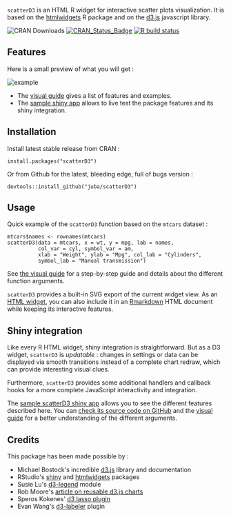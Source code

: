 `scatterD3` is an HTML R widget for interactive scatter plots visualization.
It is based on the [htmlwidgets](http://www.htmlwidgets.org/) R package and on
the [d3.js](https://d3js.org/) javascript library.

![CRAN Downloads](https://cranlogs.r-pkg.org/badges/last-month/scatterD3)
[![CRAN_Status_Badge](https://www.r-pkg.org/badges/version-ago/scatterD3)](https://cran.r-project.org/package=scatterD3)
[![R build status](https://github.com/juba/scatterD3/workflows/R-CMD-check/badge.svg)](https://github.com/juba/scatterD3/actions?query=workflow%3AR-CMD-check)

## Features

Here is a small preview of what you will get :

![example](https://raw.github.com/juba/scatterD3/master/resources/scatterD3.gif)

- The
[visual guide](https://juba.github.io/scatterD3/articles/introduction.html) gives a list of features and examples.
- The [sample shiny app](https://data.nozav.org/app/scatterD3/) allows to live test the package features and its shiny integration.


## Installation

Install latest stable release from CRAN :

    install.packages("scatterD3")

Or from Github for the latest, bleeding edge, full of bugs version :

    devtools::install_github("juba/scatterD3")

## Usage

Quick example of the `scatterD3`  function based on the `mtcars` dataset :

```{r}
mtcars$names <- rownames(mtcars)
scatterD3(data = mtcars, x = wt, y = mpg, lab = names,
          col_var = cyl, symbol_var = am,
          xlab = "Weight", ylab = "Mpg", col_lab = "Cylinders",
          symbol_lab = "Manual transmission")
```


See [the visual guide](https://juba.github.io/scatterD3/articles/introduction.html) for a step-by-step guide and details about the different function arguments.

`scatterD3` provides a built-in SVG export of the current widget view. As an [HTML widget](http://www.htmlwidgets.org/), you can also include it in an [Rmarkdown](https://rmarkdown.rstudio.com/) HTML document while keeping its interactive features.

## Shiny integration

Like every R HTML widget, shiny integration is straightforward. But as a D3
widget, `scatterD3` is *updatable* : changes in settings or data can be
displayed via smooth transitions instead of a complete chart redraw, which can
provide interesting visual clues.

Furthermore, `scatterD3` provides some additional handlers and callback hooks
for a more complete JavaScript interactivity and integration.

The [sample scatterD3 shiny app](http://data.nozav.org/app/scatterD3/) allows
you to see the different features described here. You
can [check its source code on GitHub](https://github.com/juba/scatterD3_shiny_app)
and the [visual guide](https://juba.github.io/scatterD3/articles/introduction.html) for
a better understanding of the different arguments.


## Credits

This package has been made possible by :

-   Michael Bostock's incredible [d3.js](https://d3js.org/) library and documentation
-   RStudio's [shiny](http://shiny.rstudio.com/) and [htmlwidgets](http://www.htmlwidgets.org/) packages
-   Susie Lu's [d3-legend](https://github.com/susielu/d3-legend) module
-   Rob Moore's [article on reusable d3.js charts](http://www.toptal.com/d3-js/towards-reusable-d3-js-charts)
-   Speros Kokenes' [d3 lasso plugin](https://github.com/skokenes/D3-Lasso-Plugin)
-   Evan Wang's [d3-labeler](https://github.com/tinker10/D3-Labeler) plugin
